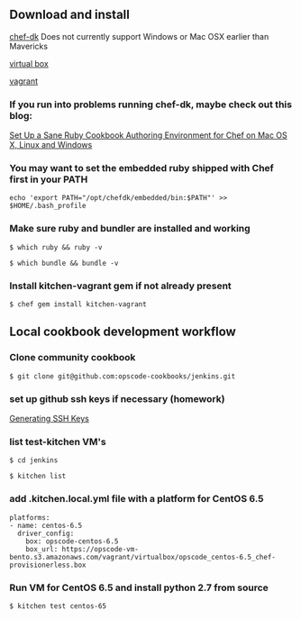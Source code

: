 ## Download and install

[chef-dk](http://www.getchef.com/downloads/chef-dk)
Does not currently support Windows or Mac OSX earlier than Mavericks

[virtual box](https://www.virtualbox.org/wiki/Downloads)

[vagrant](http://www.vagrantup.com/downloads.html)

### If you run into problems running chef-dk, maybe check out this blog:
[Set Up a Sane Ruby Cookbook Authoring Environment for Chef on Mac OS X, Linux and Windows](http://misheska.com/blog/2013/12/26/set-up-a-sane-ruby-cookbook-authoring-environment-for-chef/)

### You may want to set the embedded ruby shipped with Chef first in your PATH
`echo 'export PATH="/opt/chefdk/embedded/bin:$PATH"' >> $HOME/.bash_profile`

### Make sure ruby and bundler are installed and working
`$ which ruby && ruby -v`

`$ which bundle && bundle -v`

### Install kitchen-vagrant gem if not already present
`$ chef gem install kitchen-vagrant`

## Local cookbook development workflow

### Clone community cookbook
`$ git clone git@github.com:opscode-cookbooks/jenkins.git`

### set up github ssh keys if necessary (homework)
[Generating SSH Keys](https://help.github.com/articles/generating-ssh-keys)

### list test-kitchen VM's
`$ cd jenkins`

`$ kitchen list`

### add .kitchen.local.yml file with a platform for CentOS 6.5
```
platforms:
- name: centos-6.5
  driver_config:
    box: opscode-centos-6.5
    box_url: https://opscode-vm-bento.s3.amazonaws.com/vagrant/virtualbox/opscode_centos-6.5_chef-provisionerless.box
```

### Run VM for CentOS 6.5 and install python 2.7 from source
`$ kitchen test centos-65`
